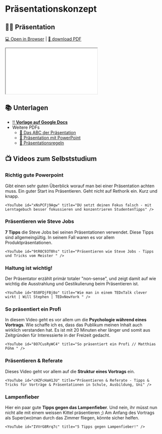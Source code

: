 # Präsentationskonzept

## :teacher: Präsentation

[:computer: Open in Browser](pathname:///slides/präsentationskonzept) | [:floppy_disk: download PDF](pathname:///slides/präsentationskonzept.pdf)

<iframe src="/bbzbl-modul-431/slides/präsentationskonzept"></iframe>

## :books: Unterlagen

- [:bangbang: **Vorlage auf Google Docs**](https://docs.google.com/document/d/1q801qPjNKls_0JA0Ng7y2lv-K85w3po9zquc-o3vnIk/edit)
- Weitere PDFs
  - [:book: Das ABC der Präsentation](https://drive.google.com/file/d/1S_Rqqi05qTbf3gkcPTZ3j0ll1OrenIa8/view)
  - [:book: Präsentation mit PowerPoint](https://drive.google.com/file/d/1S_Rqqi05qTbf3gkcPTZ3j0ll1OrenIa8/view)
  - [:book: Präsentationsregeln](https://drive.google.com/file/d/13zAamK_KvAqFJnR4g1FlBVh8aZSbgMCV/view)

## :tv: Videos zum Selbststudium

<div class="grid"><div class="row"><div class="col">

### Richtig gute Powerpoint
Gibt einen sehr guten Überblick worauf man bei einer Präsentation achten muss. Ein guter Start ins Präsentieren. Geht nicht auf Rethorik ein. Kurz und knapp.

</div><div class="col">

```mdx-code-block
<YouTube id="xNsPCFj9Aqw" title="DU setzt deinen Fokus falsch - mit Lerntagebuch besser fokussieren und konzentrieren StudentenTipps" />
```

</div></div>
<div class="row"><div class="col">

### Präsentieren wie Steve Jobs
**7 Tipps** die Steve Jobs bei seinen Präsentationen verwendet. Diese Tipps sind allgemeingültig. In seinem Fall waren es vor allem Produktpräsentationen.

</div><div class="col">

```mdx-code-block
<YouTube id="9tR0C93T0hs" title="Präsentieren wie Steve Jobs - Tipps und Tricks vom Meister " />
```

</div></div>
<div class="row"><div class="col">

### Haltung ist wichtig!
Der Präsentator erzählt primär totaler "non-sense", und zeigt damit auf wie wichtig die Ausstrahlung und Gestikulierung beim Präsentieren ist.

</div><div class="col">

```mdx-code-block
<YouTube id="8S0FDjFBj8o" title="Wie man in einem TEDxTalk clever wirkt | Will Stephen | TEDxNewYork " />
```

</div></div>
<div class="row"><div class="col">

### So präsentiert ein Profi
In diesem Video geht es vor allem um die **Psychologie während eines Vortrags**. Wie schaffe ich es, dass das Publikum meinen Inhalt auch wirklich verstanden hat. Es ist mit 20 Minuten eher länger und somit aus Zeitgründen für Interessierte in der Freizeit gedacht.

</div><div class="col">

```mdx-code-block
<YouTube id="8O7CusRyWC4" title="So präsentiert ein Profi // Matthias Pöhm " />
```

</div></div>
<div class="row"><div class="col">

### Präsentieren & Referate
Dieses Video geht vor allem auf die **Struktur eines Vortrags** ein.

</div><div class="col">

```mdx-code-block
<YouTube id="cHZFcHaH1JU" title="Präsentieren & Referate - Tipps & Tricks für Vorträge & Präsentationen in Schule, Ausbildung, Uni" />
```

</div></div>
<div class="row"><div class="col">

### Lampenfieber
Hier ein paar gute **Tipps gegen das Lampenfieber**. Und nein, ihr müsst nun nicht alle mit einem weissen Kittel präsentieren ;) Am Anfang des Vortrags als Super(wo)man durch das Zimmer fliegen, könnte sicher helfen. 

</div><div class="col">

```mdx-code-block
<YouTube id="IVVrG8Rrq7c" title="5 Tipps gegen Lampenfieber!" />
```

</div></div></div>

